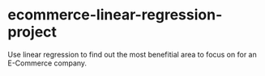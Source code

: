 # ecommerce-linear-regression-project
Use linear regression to find out the most benefitial area to focus on for an E-Commerce company.
